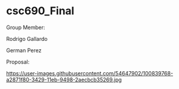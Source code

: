 # csc690_Final


Group Member:

Rodrigo Gallardo

German Perez

Proposal:

https://user-images.githubusercontent.com/54647902/100839768-a2871f80-3429-11eb-9498-2aecbcb35269.jpg
